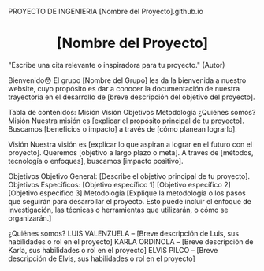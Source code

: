 PROYECTO DE INGENIERIA
[Nombre del Proyecto].github.io

<h1 align="center">[Nombre del Proyecto]</h1>
"Escribe una cita relevante o inspiradora para tu proyecto." (Autor)


Bienvenido😳
El grupo [Nombre del Grupo] les da la bienvenida a nuestro website, cuyo propósito es dar a conocer la documentación de nuestra trayectoria en el desarrollo de [breve descripción del objetivo del proyecto].

Tabla de contenidos:
Misión
Visión
Objetivos
Metodología
¿Quiénes somos?
Misión
Nuestra misión es [explicar el propósito principal de tu proyecto]. Buscamos [beneficios o impacto] a través de [cómo planean lograrlo].

Visión
Nuestra visión es [explicar lo que aspiran a lograr en el futuro con el proyecto]. Queremos [objetivo a largo plazo o meta]. A través de [métodos, tecnología o enfoques], buscamos [impacto positivo].

Objetivos
Objetivo General: [Describe el objetivo principal de tu proyecto].
Objetivos Específicos:
[Objetivo específico 1]
[Objetivo específico 2]
[Objetivo específico 3]
Metodología
[Explique la metodología o los pasos que seguirán para desarrollar el proyecto. Esto puede incluir el enfoque de investigación, las técnicas o herramientas que utilizarán, o cómo se organizarán.]

¿Quiénes somos?
LUIS VALENZUELA – [Breve descripción de Luis, sus habilidades o rol en el proyecto]
KARLA ORDINOLA – [Breve descripción de Karla, sus habilidades o rol en el proyecto]
ELVIS PILCO – [Breve descripción de Elvis, sus habilidades o rol en el proyecto]
